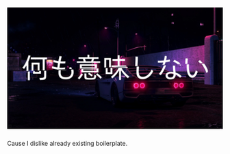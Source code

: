 <h1 align="center">
  <br>
  <img src="banner.png" alt="enOne-logo" width="800">
  <br>
</h1>

Cause I dislike already existing boilerplate.
